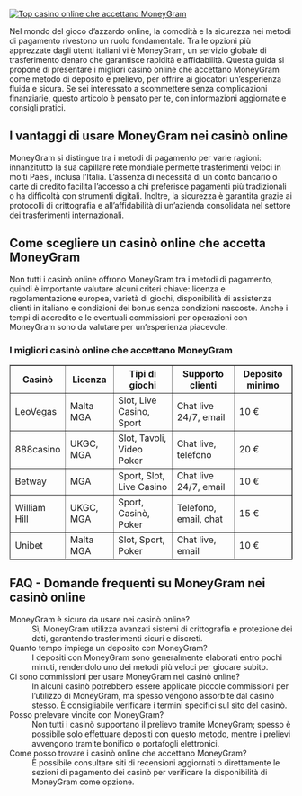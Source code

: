 [![Top casino online che accettano MoneyGram](https://123-caf.pages.dev/gitsignup.png)](https://vrmoo.ru/Bt82HjjY)

<div> <p>Nel mondo del gioco d’azzardo online, la comodità e la sicurezza nei metodi di pagamento rivestono un ruolo fondamentale. Tra le opzioni più apprezzate dagli utenti italiani vi è MoneyGram, un servizio globale di trasferimento denaro che garantisce rapidità e affidabilità. Questa guida si propone di presentare i migliori casinò online che accettano MoneyGram come metodo di deposito e prelievo, per offrire ai giocatori un’esperienza fluida e sicura. Se sei interessato a scommettere senza complicazioni finanziarie, questo articolo è pensato per te, con informazioni aggiornate e consigli pratici.</p> </div>  <h2>I vantaggi di usare MoneyGram nei casinò online</h2> <p>MoneyGram si distingue tra i metodi di pagamento per varie ragioni: innanzitutto la sua capillare rete mondiale permette trasferimenti veloci in molti Paesi, inclusa l’Italia. L’assenza di necessità di un conto bancario o carte di credito facilita l’accesso a chi preferisce pagamenti più tradizionali o ha difficoltà con strumenti digitali. Inoltre, la sicurezza è garantita grazie ai protocolli di crittografia e all’affidabilità di un’azienda consolidata nel settore dei trasferimenti internazionali.</p>  <h2>Come scegliere un casinò online che accetta MoneyGram</h2> <p>Non tutti i casinò online offrono MoneyGram tra i metodi di pagamento, quindi è importante valutare alcuni criteri chiave: licenza e regolamentazione europea, varietà di giochi, disponibilità di assistenza clienti in italiano e condizioni dei bonus senza condizioni nascoste. Anche i tempi di accredito e le eventuali commissioni per operazioni con MoneyGram sono da valutare per un’esperienza piacevole.</p>  <h3>I migliori casinò online che accettano MoneyGram</h3> <table border="1" cellpadding="8" cellspacing="0" style="border-collapse:collapse; width:100%;"> <thead> <tr> <th>Casinò</th> <th>Licenza</th> <th>Tipi di giochi</th> <th>Supporto clienti</th> <th>Deposito minimo</th> </tr> </thead> <tbody> <tr> <td>LeoVegas</td> <td>Malta MGA</td> <td>Slot, Live Casino, Sport</td> <td>Chat live 24/7, email</td> <td>10 €</td> </tr> <tr> <td>888casino</td> <td>UKGC, MGA</td> <td>Slot, Tavoli, Video Poker</td> <td>Chat live, telefono</td> <td>20 €</td> </tr> <tr> <td>Betway</td> <td>MGA</td> <td>Sport, Slot, Live Casino</td> <td>Chat live 24/7, email</td> <td>10 €</td> </tr> <tr> <td>William Hill</td> <td>UKGC, MGA</td> <td>Sport, Casinò, Poker</td> <td>Telefono, email, chat</td> <td>15 €</td> </tr> <tr> <td>Unibet</td> <td>Malta MGA</td> <td>Slot, Sport, Poker</td> <td>Chat live, email</td> <td>10 €</td> </tr> </tbody> </table>  <h2>FAQ - Domande frequenti su MoneyGram nei casinò online</h2> <dl> <dt>MoneyGram è sicuro da usare nei casinò online?</dt> <dd>Sì, MoneyGram utilizza avanzati sistemi di crittografia e protezione dei dati, garantendo trasferimenti sicuri e discreti.</dd>  <dt>Quanto tempo impiega un deposito con MoneyGram?</dt> <dd>I depositi con MoneyGram sono generalmente elaborati entro pochi minuti, rendendolo uno dei metodi più veloci per giocare subito.</dd>  <dt>Ci sono commissioni per usare MoneyGram nei casinò online?</dt> <dd>In alcuni casinò potrebbero essere applicate piccole commissioni per l’utilizzo di MoneyGram, ma spesso vengono assorbite dal casinò stesso. È consigliabile verificare i termini specifici sul sito del casinò.</dd>  <dt>Posso prelevare vincite con MoneyGram?</dt> <dd>Non tutti i casinò supportano il prelievo tramite MoneyGram; spesso è possibile solo effettuare depositi con questo metodo, mentre i prelievi avvengono tramite bonifico o portafogli elettronici.</dd>  <dt>Come posso trovare i casinò online che accettano MoneyGram?</dt> <dd>È possibile consultare siti di recensioni aggiornati o direttamente le sezioni di pagamento dei casinò per verificare la disponibilità di MoneyGram come opzione.</dd> </dl>